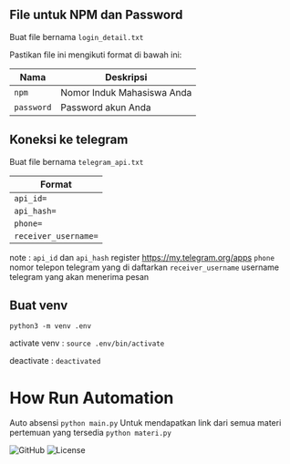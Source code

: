 ## File untuk NPM dan Password

Buat file bernama `login_detail.txt`

Pastikan file ini mengikuti format di bawah ini:

| Nama       | Deskripsi                  |
| ---------- | -------------------------- |
| `npm`      | Nomor Induk Mahasiswa Anda |
| `password` | Password akun Anda         |

## Koneksi ke telegram

Buat file bernama `telegram_api.txt`

| Format               |
| -------------------- |
| `api_id=`            |
| `api_hash=`          |
| `phone=`             |
| `receiver_username=` |

note :
`api_id` dan `api_hash` register https://my.telegram.org/apps
`phone` nomor telepon telegram yang di daftarkan
`receiver_username` username telegram yang akan menerima pesan

## Buat venv

`python3 -m venv .env`

activate venv :
`source .env/bin/activate`

deactivate :
`deactivated`

# How Run Automation

Auto absensi `python main.py`
Untuk mendapatkan link dari semua materi pertemuan yang tersedia `python materi.py`

![GitHub](https://img.shields.io/github/languages/top/username/repository?style=flat-square) ![License](https://img.shields.io/badge/license-MIT-brightgreen)
